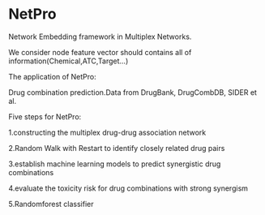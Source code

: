 # NetPro

Network Embedding framework in Multiplex Networks.

We consider node feature vector should contains all of information(Chemical,ATC,Target...)

The application of NetPro:

Drug combination prediction.Data from DrugBank, DrugCombDB, SIDER et al.

Five steps for NetPro:

1.constructing the multiplex drug-drug association network

2.Random Walk with Restart to identify closely related drug pairs

3.establish machine learning models to predict synergistic drug combinations

4.evaluate the toxicity risk for drug combinations with strong synergism

5.Randomforest classifier
